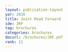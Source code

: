 ```yaml
---
layout: publication-layout
yar: 2016
title: Joint Road Forward
ide: JRF
tag: brochures
categories: brochures
docurl: /brochures/JRF.pdf
rank: 11
---
```

